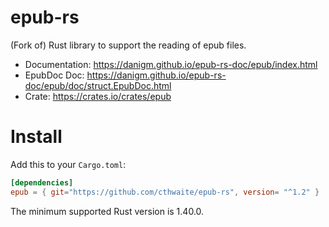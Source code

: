 # epub-rs

(Fork of) Rust library to support the reading of epub files.

* Documentation: https://danigm.github.io/epub-rs-doc/epub/index.html
* EpubDoc Doc: https://danigm.github.io/epub-rs-doc/epub/doc/struct.EpubDoc.html
* Crate: https://crates.io/crates/epub

# Install
Add this to your `Cargo.toml`:

```toml
[dependencies]
epub = { git="https://github.com/cthwaite/epub-rs", version= "^1.2" }
```

The minimum supported Rust version is 1.40.0.
